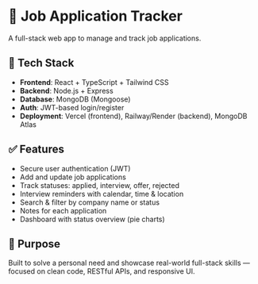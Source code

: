 # 💼 Job Application Tracker

A full-stack web app to manage and track job applications.

## 🚀 Tech Stack

- **Frontend**: React + TypeScript + Tailwind CSS  
- **Backend**: Node.js + Express  
- **Database**: MongoDB (Mongoose)  
- **Auth**: JWT-based login/register  
- **Deployment**: Vercel (frontend), Railway/Render (backend), MongoDB Atlas

## ✅ Features

- Secure user authentication (JWT)
- Add and update job applications
- Track statuses: applied, interview, offer, rejected
- Interview reminders with calendar, time & location
- Search & filter by company name or status
- Notes for each application
- Dashboard with status overview (pie charts)

## 📌 Purpose

Built to solve a personal need and showcase real-world full-stack skills — focused on clean code, RESTful APIs, and responsive UI.

